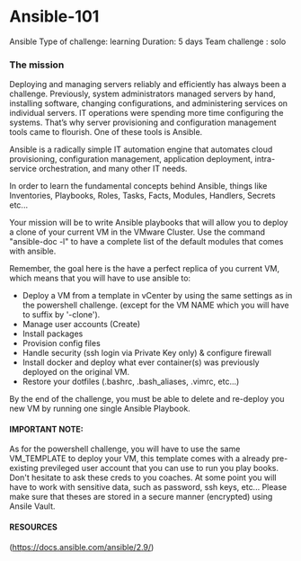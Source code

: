 # Ansible-101

Ansible
Type of challenge: learning
Duration: 5 days
Team challenge : solo

### The mission
Deploying and managing servers reliably and efficiently has always been a challenge. Previously, system administrators managed servers by hand, installing software, changing configurations, and administering services on individual servers. IT operations were spending more time configuring the systems. That’s why server provisioning and configuration management tools came to flourish. One of these tools is Ansible.

Ansible is a radically simple IT automation engine that automates cloud provisioning, configuration management, application deployment, intra-service orchestration, and many other IT needs.

In order to learn the fundamental concepts behind Ansible, things like Inventories, Playbooks, Roles, Tasks, Facts, Modules, Handlers, Secrets etc...

Your mission will be to write Ansible playbooks that will allow you to deploy a clone of your current VM in the VMware Cluster. Use the command "ansible-doc -l" to have a complete list of the default modules that comes with ansible.

Remember, the goal here is the have a perfect replica of you current VM, which means that you will have to use ansible to:

- Deploy a VM from a template in vCenter by using the same settings as in the powershell challenge. (except for the VM NAME which you will have to suffix by '-clone').
- Manage user accounts (Create)
- Install packages
- Provision config files
- Handle security (ssh login via Private Key only) & configure firewall
- Install docker and deploy what ever container(s) was previously deployed on the original VM.
- Restore your dotfiles (.bashrc, .bash_aliases, .vimrc, etc...)

By the end of the challenge, you must be able to delete and re-deploy you new VM by running one single Ansible Playbook.

#### IMPORTANT NOTE:
As for the powershell challenge, you will have to use the same VM_TEMPLATE to deploy your VM, this template comes with a already pre-existing previleged user account that you can use to run you play books. Don't hesitate to ask these creds to you coaches.
At some point you will have to work with sensitive data, such as password, ssh keys, etc... Please make sure that theses are stored in a secure manner (encrypted) using Ansile Vault.
#### RESOURCES
(https://docs.ansible.com/ansible/2.9/)
